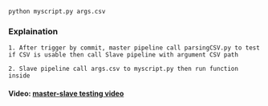 ```
python myscript.py args.csv

```

### Explaination

```
1. After trigger by commit, master pipeline call parsingCSV.py to test if CSV is usable then call Slave pipeline with argument CSV path

2. Slave pipeline call args.csv to myscript.py then run function inside
```

#### Video: [master-slave testing video](https://drive.google.com/file/d/1eVcvVKcjYDhDURZCD3VAaWwa1uGUyXw3/view?usp=sharing)
